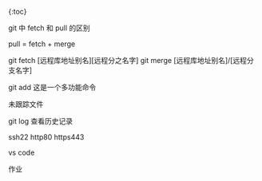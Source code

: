 {:toc}

git 中 fetch 和 pull 的区别

pull = fetch + merge

git fetch [远程库地址别名][远程分之名字]
git merge [远程库地址别名]/[远程分支名字]

git add 这是一个多功能命令

未跟踪文件

git log 查看历史记录

ssh22
http80
https443

vs code

作业
